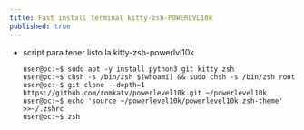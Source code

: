 ```yaml
---
title: Fast install terminal kitty-zsh-POWERLVL10k
published: true
---
```



- script para tener listo la kitty-zsh-powerlvl10k

	```console
	user@pc:~$ sudo apt -y install python3 git kitty zsh 
	user@pc:~$ chsh -s /bin/zsh $(whoami) && sudo chsh -s /bin/zsh root
	user@pc:~$ git clone --depth=1 https://github.com/romkatv/powerlevel10k.git ~/powerlevel10k
	user@pc:~$ echo 'source ~/powerlevel10k/powerlevel10k.zsh-theme' >>~/.zshrc
	user@pc:~$ zsh
	```

<span>
<i class="fa fa-copy"></i>
</span>
